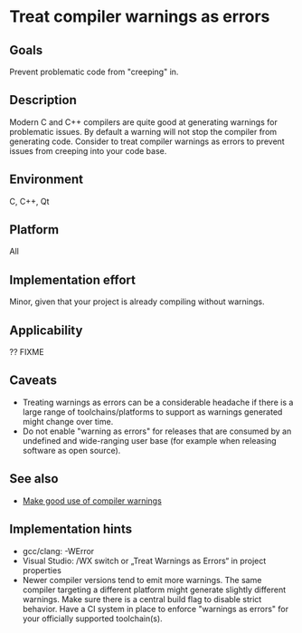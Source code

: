# Treat compiler warnings as errors

## Goals

Prevent problematic code from "creeping" in.

## Description

Modern C and C++ compilers are quite good at generating warnings for problematic issues. By default a warning will not stop the compiler from generating code. Consider to treat compiler warnings as errors to prevent issues from creeping into your code base.

## Environment

C, C++, Qt

## Platform

All

## Implementation effort

Minor, given that your project is already compiling without warnings.

## Applicability

?? FIXME

## Caveats

* Treating warnings as errors can be a considerable headache if there is a large range of toolchains/platforms to support as warnings generated might change over time.
* Do not enable "warning as errors" for releases that are consumed by an undefined and wide-ranging user base (for example when releasing software as open source).

## See also

* [Make good use of compiler warnings](https://toolbox.basyskom.com/FIXME)

## Implementation hints

* gcc/clang: -WError
* Visual Studio:  /WX switch or „Treat Warnings as Errors“ in project properties
* Newer compiler versions tend to emit more warnings. The same compiler targeting a different platform might generate slightly different warnings. Make sure  there is a central build flag to disable strict behavior. Have a CI system in place to enforce "warnings as errors" for your officially supported toolchain(s).
